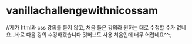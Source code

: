 # vanillachallengewithnicossam

//제가 html과 css 강의를 듣지 않고, 처음 들은 강의라 원하는 대로 수정할 수가 없네요...바로 다음 강의 수강하겠습니다
깃허브도 사용 처음인데 너무 어렵네요^^:;
